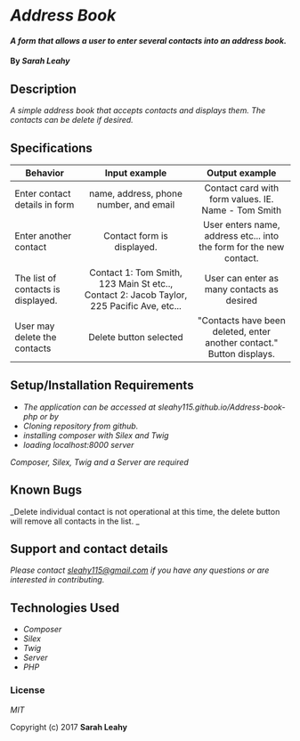 # _Address Book_

#### _A form that allows a user to enter several contacts into an address book._

#### By _**Sarah Leahy**_

## Description

_A simple address book that accepts contacts and displays them. The contacts can be delete if desired._

## Specifications

| Behavior                                              |   Input example   |  Output example |
|-------------------------------------------------------|:-----------------:|:---------------:|
| Enter contact details in form| name, address, phone number, and email| Contact card with form values. IE. Name - Tom Smith |
| Enter another contact | Contact form is displayed. | User enters name, address etc... into the form for the new contact.|
| The list of contacts is displayed. |Contact 1: Tom Smith, 123 Main St etc.., Contact 2: Jacob Taylor, 225 Pacific Ave, etc...|  User can enter as many contacts as desired
| User may delete the contacts | Delete button selected | "Contacts have been deleted, enter another contact." Button displays.|

## Setup/Installation Requirements

* _The application can be accessed at sleahy115.github.io/Address-book-php or by_
* _Cloning repository from github._
* _installing composer with Silex and Twig_
* _loading localhost:8000 server_

_Composer, Silex, Twig and a Server are required_

## Known Bugs

_Delete individual contact is not operational at this time, the delete button will remove all contacts in the list. _

## Support and contact details

_Please contact sleahy115@gmail.com if you have any questions or are interested in contributing._

## Technologies Used

* _Composer_
* _Silex_
* _Twig_
* _Server_
* _PHP_


### License

*MIT*

Copyright (c) 2017 **Sarah Leahy**
